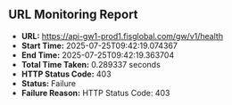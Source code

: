 ## URL Monitoring Report

- **URL:** https://api-gw1-prod1.fisglobal.com/gw/v1/health
- **Start Time:** 2025-07-25T09:42:19.074367
- **End Time:** 2025-07-25T09:42:19.363704
- **Total Time Taken:** 0.289337 seconds
- **HTTP Status Code:** 403
- **Status:** Failure
- **Failure Reason:** HTTP Status Code: 403
